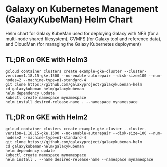 # Galaxy on Kubernetes Management (GalaxyKubeMan) Helm Chart

Helm chart for Galaxy KubeMan used for deploying Galaxy with NFS (for a multi-node shared filesystem), CVMFS (for Galaxy tool and reference data), and CloudMan (for managing the Galaxy Kubernetes deployment)

## TL;DR on GKE with Helm3

```console
gcloud container clusters create example-gke-cluster --cluster-version=1.18.15-gke.1500 --no-enable-autorepair --disk-size=100 --num-nodes=2 --machine-type=n1-standard-4
git clone https://github.com/galaxyproject/galaxykubeman-helm
cd galaxykubeman-helm/galaxykubeman
helm dependency update
kubectl create namespace mynamespace
helm install desired-release-name . --namespace mynamespace
```

## TL;DR on GKE with Helm2

```console
gcloud container clusters create example-gke-cluster --cluster-version=1.18.15-gke.1500 --no-enable-autorepair --disk-size=100 --num-nodes=2 --machine-type=n1-standard-4
git clone https://github.com/galaxyproject/galaxykubeman-helm
cd galaxykubeman-helm/galaxykubeman
helm dependency update
kubectl create namespace mynamespace
helm install . --name desired-release-name --namespace mynamespace
```
